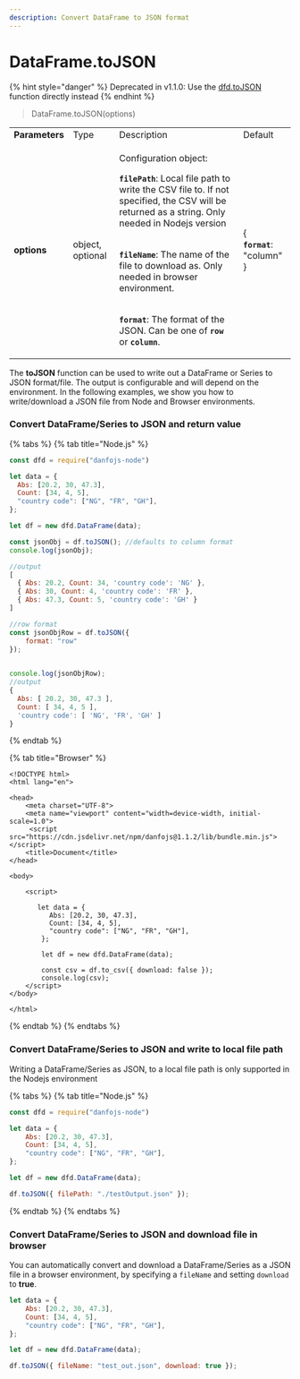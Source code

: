 ```yaml
---
description: Convert DataFrame to JSON format
---
```


# DataFrame.toJSON

{% hint style="danger" %}
Deprecated in v1.1.0: Use the [dfd.toJSON](../input-output/danfo.to\_json.md) function directly instead
{% endhint %}

> DataFrame.toJSON(options)

|                |                  |                                                                                                                                                                                                                                                                                                                                                                                                                                                                                                        |                                                                 |
| -------------- | ---------------- | ------------------------------------------------------------------------------------------------------------------------------------------------------------------------------------------------------------------------------------------------------------------------------------------------------------------------------------------------------------------------------------------------------------------------------------------------------------------------------------------------------ | --------------------------------------------------------------- |
| **Parameters** | Type             | Description                                                                                                                                                                                                                                                                                                                                                                                                                                                                                            | Default                                                         |
| **options**    | object, optional | <p>Configuration object:</p><p><strong><code>filePath</code></strong>: Local file path to write the CSV file to. If not specified, the CSV will be returned as a string. Only needed in Nodejs version</p><p><br><strong><code>fileName</code></strong>: The name of the file to download as. Only needed in browser environment.</p><p><br><strong><code>format</code></strong>: The format of the JSON. Can be one of <strong><code>row</code></strong> or <strong><code>column</code></strong>.</p> | <p>{<br><strong><code>format</code></strong>: "column"<br>}</p> |

The **toJSON** function can be used to write out a DataFrame or Series to JSON format/file. The output is configurable and will depend on the environment. In the following examples, we show you how to write/download a JSON file from Node and Browser environments.

### Convert DataFrame/Series to JSON and return value

{% tabs %}
{% tab title="Node.js" %}
```javascript
const dfd = require("danfojs-node")

let data = {
  Abs: [20.2, 30, 47.3],
  Count: [34, 4, 5],
  "country code": ["NG", "FR", "GH"],
};

let df = new dfd.DataFrame(data);

const jsonObj = df.toJSON(); //defaults to column format
console.log(jsonObj);

//output
[
  { Abs: 20.2, Count: 34, 'country code': 'NG' },
  { Abs: 30, Count: 4, 'country code': 'FR' },
  { Abs: 47.3, Count: 5, 'country code': 'GH' }
]

//row format
const jsonObjRow = df.toJSON({
    format: "row"
});
  

console.log(jsonObjRow);
//output
{
  Abs: [ 20.2, 30, 47.3 ],
  Count: [ 34, 4, 5 ],
  'country code': [ 'NG', 'FR', 'GH' ]
}
```
{% endtab %}

{% tab title="Browser" %}
```markup
<!DOCTYPE html>
<html lang="en">

<head>
    <meta charset="UTF-8">
    <meta name="viewport" content="width=device-width, initial-scale=1.0">
     <script src="https://cdn.jsdelivr.net/npm/danfojs@1.1.2/lib/bundle.min.js"></script>
    <title>Document</title>
</head>

<body>

    <script>

       let data = {
          Abs: [20.2, 30, 47.3],
          Count: [34, 4, 5],
          "country code": ["NG", "FR", "GH"],
        };
        
        let df = new dfd.DataFrame(data);
        
        const csv = df.to_csv({ download: false });
        console.log(csv);
    </script>
</body>

</html>
```
{% endtab %}
{% endtabs %}

### Convert DataFrame/Series to JSON and write to local file path

Writing a DataFrame/Series as JSON, to a local file path is only supported in the Nodejs environment

{% tabs %}
{% tab title="Node.js" %}
```javascript
const dfd = require("danfojs-node")

let data = {
    Abs: [20.2, 30, 47.3],
    Count: [34, 4, 5],
    "country code": ["NG", "FR", "GH"],
};

let df = new dfd.DataFrame(data);

df.toJSON({ filePath: "./testOutput.json" });
```
{% endtab %}
{% endtabs %}

### Convert DataFrame/Series to JSON and download file in browser

You can automatically convert and download a DataFrame/Series as a JSON file in a browser environment, by specifying a `fileName` and setting `download` to **true**.

```javascript
let data = {
    Abs: [20.2, 30, 47.3],
    Count: [34, 4, 5],
    "country code": ["NG", "FR", "GH"],
};

let df = new dfd.DataFrame(data);

df.toJSON({ fileName: "test_out.json", download: true });
```
